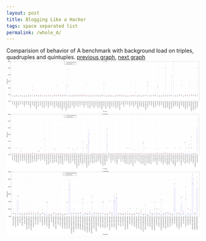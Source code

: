 ```yaml
---
layout: post
title: Blogging Like a Hacker
tags: space separated list
permalink: /whole_A/
---
```


Comparision of behavior of A benchmark with background load on triples, quadruples and quintuples.
[previous graph](../whole_AVL/), [next graph](../whole_CYPHERD/)
<img src="./images/triple/A_box.png" alt="graph figure"><img src="./images/quadruple/A_box.png" alt="graph figure"><img src="./images/quintuple/A_box.png" alt="graph figure">